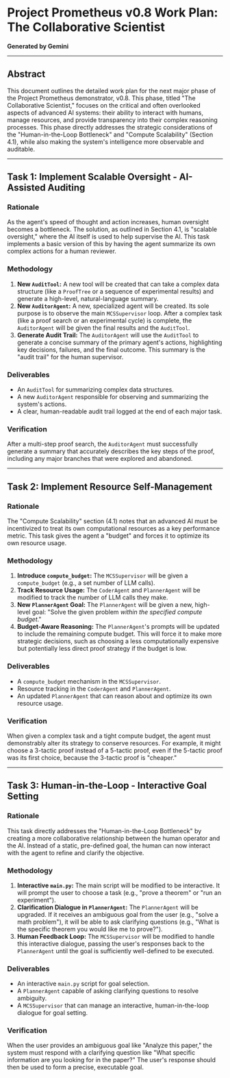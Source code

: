 
# Project Prometheus v0.8 Work Plan: The Collaborative Scientist

**Generated by Gemini**

---

## Abstract

This document outlines the detailed work plan for the next major phase of the Project Prometheus demonstrator, v0.8. This phase, titled "The Collaborative Scientist," focuses on the critical and often overlooked aspects of advanced AI systems: their ability to interact with humans, manage resources, and provide transparency into their complex reasoning processes. This phase directly addresses the strategic considerations of the "Human-in-the-Loop Bottleneck" and "Compute Scalability" (Section 4.1), while also making the system's intelligence more observable and auditable.

---

## Task 1: Implement Scalable Oversight - AI-Assisted Auditing

### Rationale

As the agent's speed of thought and action increases, human oversight becomes a bottleneck. The solution, as outlined in Section 4.1, is "scalable oversight," where the AI itself is used to help supervise the AI. This task implements a basic version of this by having the agent summarize its own complex actions for a human reviewer.

### Methodology

1.  **New `AuditTool`:** A new tool will be created that can take a complex data structure (like a `ProofTree` or a sequence of experimental results) and generate a high-level, natural-language summary.
2.  **New `AuditorAgent`:** A new, specialized agent will be created. Its sole purpose is to observe the main `MCSSupervisor` loop. After a complex task (like a proof search or an experimental cycle) is complete, the `AuditorAgent` will be given the final results and the `AuditTool`.
3.  **Generate Audit Trail:** The `AuditorAgent` will use the `AuditTool` to generate a concise summary of the primary agent's actions, highlighting key decisions, failures, and the final outcome. This summary is the "audit trail" for the human supervisor.

### Deliverables

-   An `AuditTool` for summarizing complex data structures.
-   A new `AuditorAgent` responsible for observing and summarizing the system's actions.
-   A clear, human-readable audit trail logged at the end of each major task.

### Verification

After a multi-step proof search, the `AuditorAgent` must successfully generate a summary that accurately describes the key steps of the proof, including any major branches that were explored and abandoned.

---

## Task 2: Implement Resource Self-Management

### Rationale

The "Compute Scalability" section (4.1) notes that an advanced AI must be incentivized to treat its own computational resources as a key performance metric. This task gives the agent a "budget" and forces it to optimize its own resource usage.

### Methodology

1.  **Introduce `compute_budget`:** The `MCSSupervisor` will be given a `compute_budget` (e.g., a set number of LLM calls).
2.  **Track Resource Usage:** The `CoderAgent` and `PlannerAgent` will be modified to track the number of LLM calls they make.
3.  **New `PlannerAgent` Goal:** The `PlannerAgent` will be given a new, high-level goal: "Solve the given problem *within the specified compute budget*."
4.  **Budget-Aware Reasoning:** The `PlannerAgent`'s prompts will be updated to include the remaining compute budget. This will force it to make more strategic decisions, such as choosing a less computationally expensive but potentially less direct proof strategy if the budget is low.

### Deliverables

-   A `compute_budget` mechanism in the `MCSSupervisor`.
-   Resource tracking in the `CoderAgent` and `PlannerAgent`.
-   An updated `PlannerAgent` that can reason about and optimize its own resource usage.

### Verification

When given a complex task and a tight compute budget, the agent must demonstrably alter its strategy to conserve resources. For example, it might choose a 3-tactic proof instead of a 5-tactic proof, even if the 5-tactic proof was its first choice, because the 3-tactic proof is "cheaper."

---

## Task 3: Human-in-the-Loop - Interactive Goal Setting

### Rationale

This task directly addresses the "Human-in-the-Loop Bottleneck" by creating a more collaborative relationship between the human operator and the AI. Instead of a static, pre-defined goal, the human can now interact with the agent to refine and clarify the objective.

### Methodology

1.  **Interactive `main.py`:** The main script will be modified to be interactive. It will prompt the user to choose a task (e.g., "prove a theorem" or "run an experiment").
2.  **Clarification Dialogue in `PlannerAgent`:** The `PlannerAgent` will be upgraded. If it receives an ambiguous goal from the user (e.g., "solve a math problem"), it will be able to ask clarifying questions (e.g., "What is the specific theorem you would like me to prove?").
3.  **Human Feedback Loop:** The `MCSSupervisor` will be modified to handle this interactive dialogue, passing the user's responses back to the `PlannerAgent` until the goal is sufficiently well-defined to be executed.

### Deliverables

-   An interactive `main.py` script for goal selection.
-   A `PlannerAgent` capable of asking clarifying questions to resolve ambiguity.
-   A `MCSSupervisor` that can manage an interactive, human-in-the-loop dialogue for goal setting.

### Verification

When the user provides an ambiguous goal like "Analyze this paper," the system must respond with a clarifying question like "What specific information are you looking for in the paper?" The user's response should then be used to form a precise, executable goal.
